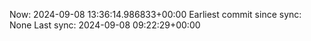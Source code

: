Now: 2024-09-08 13:36:14.986833+00:00 Earliest commit since sync: None Last sync: 2024-09-08 09:22:29+00:00
